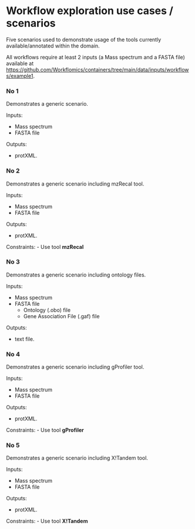 # Workflow exploration use cases / scenarios


Five scenarios used to demonstrate usage of the tools currently available/annotated within the domain.

All workflows require at least 2 inputs (a Mass spectrum and a FASTA file) available at https://github.com/Workflomics/containers/tree/main/data/inputs/workflows/example1.


### No 1
Demonstrates a generic scenario.

 Inputs:
- Mass spectrum
- FASTA file
    
Outputs:

- protXML.


### No 2
Demonstrates a generic scenario including mzRecal tool.

 Inputs:
- Mass spectrum
- FASTA file
    
Outputs:

- protXML.

Constraints:
    - Use tool **mzRecal**

### No 3
Demonstrates a generic scenario including ontology files.

 Inputs:
- Mass spectrum
- FASTA file
    - Ontology (.obo) file
    - Gene Association File (.gaf) file
    
Outputs:

- text file.


### No 4
Demonstrates a generic scenario including gProfiler tool.

 Inputs:
- Mass spectrum
- FASTA file
    
Outputs:

- protXML.

Constraints:
    - Use tool **gProfiler**

### No 5
Demonstrates a generic scenario including X!Tandem tool.

 Inputs:
- Mass spectrum
- FASTA file
    
Outputs:

- protXML.

Constraints:
    - Use tool **X!Tandem**